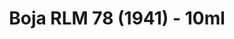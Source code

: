 ---
layout: product
title: "Boja RLM 78 (1941) - 10ml"
price: "330" 
desc: "Acrylic Laquer 10mL"
img_path: "/assets/img/RC280.jpg"
brand: "AK "
available: true
special_offer: false
new: false
soon: false
cat: "020000"
subcat: "020200"
subsubcat: "020201"
sifra: "RC280"
---